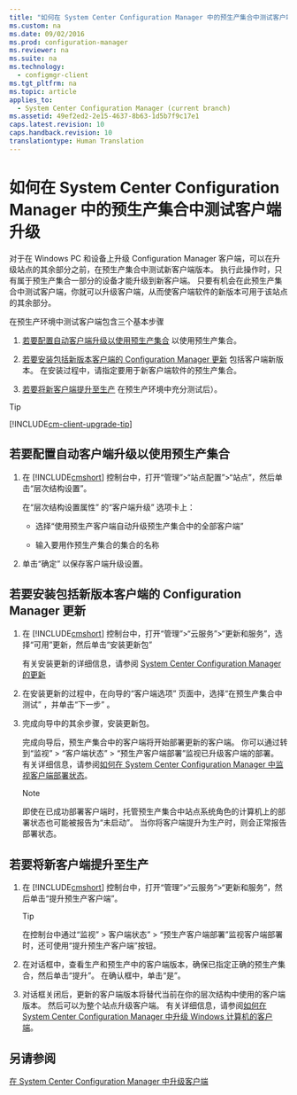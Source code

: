 ```yaml
---
title: "如何在 System Center Configuration Manager 中的预生产集合中测试客户端升级"
ms.custom: na
ms.date: 09/02/2016
ms.prod: configuration-manager
ms.reviewer: na
ms.suite: na
ms.technology: 
  - configmgr-client
ms.tgt_pltfrm: na
ms.topic: article
applies_to: 
  - System Center Configuration Manager (current branch)
ms.assetid: 49ef2ed2-2e15-4637-8b63-1d5b7f9c17e1
caps.latest.revision: 10
caps.handback.revision: 10
translationtype: Human Translation
---
```

# 如何在 System Center Configuration Manager 中的预生产集合中测试客户端升级
对于在 Windows PC 和设备上升级 Configuration Manager 客户端，可以在升级站点的其余部分之前，在预生产集合中测试新客户端版本。  执行此操作时，只有属于预生产集合一部分的设备才能升级到新客户端。 只要有机会在此预生产集合中测试客户端，你就可以升级客户端，从而使客户端软件的新版本可用于该站点的其余部分。  
  
 在预生产环境中测试客户端包含三个基本步骤  
  
1.  [若要配置自动客户端升级以使用预生产集合](#BKMK_config) 以使用预生产集合。  
  
2.  [若要安装包括新版本客户端的 Configuration Manager 更新](#BKMK_install) 包括客户端新版本。 在安装过程中，请指定要用于新客户端软件的预生产集合。  
  
3.  [若要将新客户端提升至生产](#BKMK_promote) 在预生产环境中充分测试后）。  
  
> [!TIP]  
>  [!INCLUDE[cm-client-upgrade-tip](../LocTest/includes/cm-client-upgrade-tip_md.md)]  
  
##  <a name="BKMK_config"></a> 若要配置自动客户端升级以使用预生产集合  
  
1.  在 [!INCLUDE[cmshort](../LocTest/includes/cmshort_md.md)] 控制台中，打开“管理”>“站点配置”>“站点”，然后单击“层次结构设置”。  
  
     在“层次结构设置属性”  的“客户端升级” 选项卡上：  
  
    -   选择“使用预生产客户端自动升级预生产集合中的全部客户端”   
  
    -   输入要用作预生产集合的集合的名称  
  
2.  单击“确定”  以保存客户端升级设置。  
  
##  <a name="BKMK_install"></a> 若要安装包括新版本客户端的 Configuration Manager 更新  
  
1.  在 [!INCLUDE[cmshort](../LocTest/includes/cmshort_md.md)] 控制台中，打开“管理”>“云服务”>“更新和服务”，选择“可用”更新，然后单击“安装更新包”  
  
     有关安装更新的详细信息，请参阅 [System Center Configuration Manager 的更新](../LocTest/Updates-for-System-Center-Configuration-Manager.md)  
  
2.  在安装更新的过程中，在向导的“客户端选项”  页面中，选择“在预生产集合中测试” ，并单击“下一步” 。  
  
3.  完成向导中的其余步骤，安装更新包。  
  
     完成向导后，预生产集合中的客户端将开始部署更新的客户端。 你可以通过转到“监视” > “客户端状态” > “预生产客户端部署”监视已升级客户端的部署。 有关详细信息，请参阅[如何在 System Center Configuration Manager 中监视客户端部署状态](../LocTest/How-to-monitor-client-deployment-status-in-System-Center-Configuration-Manager.md)。
     
    > [!NOTE]
    > 即使在已成功部署客户端时，托管预生产集合中站点系统角色的计算机上的部署状态也可能被报告为“未启动”。 当你将客户端提升为生产时，则会正常报告部署状态。
  
##  <a name="BKMK_promote"></a> 若要将新客户端提升至生产  
  
1.  在 [!INCLUDE[cmshort](../LocTest/includes/cmshort_md.md)] 控制台中，打开“管理”>“云服务”>“更新和服务”，然后单击“提升预生产客户端”。

    > [!TIP]
    > 在控制台中通过“监视” > 客户端状态” > “预生产客户端部署”监视客户端部署时，还可使用“提升预生产客户端”按钮。
  
2.  在对话框中，查看生产和预生产中的客户端版本，确保已指定正确的预生产集合，然后单击“提升”。 在确认框中，单击“是”。  
  
3.  对话框关闭后，更新的客户端版本将替代当前在你的层次结构中使用的客户端版本。 然后可以为整个站点升级客户端。 有关详细信息，请参阅[如何在 System Center Configuration Manager 中升级 Windows 计算机的客户端](../LocTest/How-to-upgrade-clients-for-Windows-computers-in-System-Center-Configuration-Manager.md)。  
  
## 另请参阅  
 [在 System Center Configuration Manager 中升级客户端](../LocTest/Upgrade-clients-in-System-Center-Configuration-Manager.md)